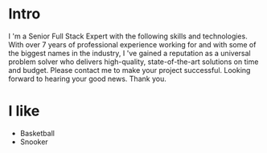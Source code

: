 
# Intro

I 'm a Senior Full Stack Expert with the following skills and technologies. With over 7 years of professional experience working for and with some of the biggest names in the industry, I 've gained a reputation as a universal problem solver who delivers high-quality, state-of-the-art solutions on time and budget. Please contact me to make your project successful. Looking forward to hearing your good news. Thank you.

# I like

- Basketball
- Snooker
